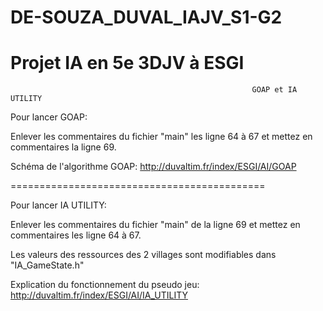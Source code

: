 # DE-SOUZA_DUVAL_IAJV_S1-G2
Projet IA en 5e 3DJV à ESGI
============================



                                                          GOAP et IA UTILITY


Pour lancer GOAP: 

Enlever les commentaires du fichier "main" les ligne 64 à 67
et mettez en commentaires la ligne 69.

Schéma de l'algorithme GOAP:
http://duvaltim.fr/index/ESGI/AI/GOAP

============================================

Pour lancer IA UTILITY:

Enlever les commentaires du fichier "main" de la ligne 69
et mettez en commentaires les ligne 64 à 67.

Les valeurs des ressources des 2 villages sont modifiables dans "IA_GameState.h"

Explication du fonctionnement du pseudo jeu:
http://duvaltim.fr/index/ESGI/AI/IA_UTILITY
